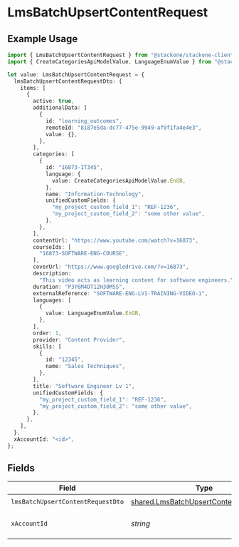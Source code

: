 # LmsBatchUpsertContentRequest

## Example Usage

```typescript
import { LmsBatchUpsertContentRequest } from "@stackone/stackone-client-ts/sdk/models/operations";
import { CreateCategoriesApiModelValue, LanguageEnumValue } from "@stackone/stackone-client-ts/sdk/models/shared";

let value: LmsBatchUpsertContentRequest = {
  lmsBatchUpsertContentRequestDto: {
    items: [
      {
        active: true,
        additionalData: [
          {
            id: "learning_outcomes",
            remoteId: "8187e5da-dc77-475e-9949-af0f1fa4e4e3",
            value: {},
          },
        ],
        categories: [
          {
            id: "16873-IT345",
            language: {
              value: CreateCategoriesApiModelValue.EnGB,
            },
            name: "Information-Technology",
            unifiedCustomFields: {
              "my_project_custom_field_1": "REF-1236",
              "my_project_custom_field_2": "some other value",
            },
          },
        ],
        contentUrl: "https://www.youtube.com/watch?v=16873",
        courseIds: [
          "16873-SOFTWARE-ENG-COURSE",
        ],
        coverUrl: "https://www.googledrive.com/?v=16873",
        description:
          "This video acts as learning content for software engineers.",
        duration: "P3Y6M4DT12H30M5S",
        externalReference: "SOFTWARE-ENG-LV1-TRAINING-VIDEO-1",
        languages: [
          {
            value: LanguageEnumValue.EnGB,
          },
        ],
        order: 1,
        provider: "Content Provider",
        skills: [
          {
            id: "12345",
            name: "Sales Techniques",
          },
        ],
        title: "Software Engineer Lv 1",
        unifiedCustomFields: {
          "my_project_custom_field_1": "REF-1236",
          "my_project_custom_field_2": "some other value",
        },
      },
    ],
  },
  xAccountId: "<id>",
};
```

## Fields

| Field                                                                                                   | Type                                                                                                    | Required                                                                                                | Description                                                                                             |
| ------------------------------------------------------------------------------------------------------- | ------------------------------------------------------------------------------------------------------- | ------------------------------------------------------------------------------------------------------- | ------------------------------------------------------------------------------------------------------- |
| `lmsBatchUpsertContentRequestDto`                                                                       | [shared.LmsBatchUpsertContentRequestDto](../../../sdk/models/shared/lmsbatchupsertcontentrequestdto.md) | :heavy_check_mark:                                                                                      | N/A                                                                                                     |
| `xAccountId`                                                                                            | *string*                                                                                                | :heavy_check_mark:                                                                                      | The account identifier                                                                                  |
